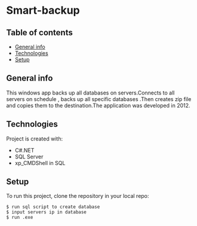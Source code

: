 # Smart-backup


## Table of contents
* [General info](#general-info)
* [Technologies](#technologies)
* [Setup](#setup)

## General info
This windows app backs up all databases on servers.Connects to all servers on schedule , backs up all specific databases .Then creates zip file and copies them to the destination.The application was developed in 2012.
	
## Technologies
Project is created with:
* C#.NET
* SQL Server
* xp_CMDShell in SQL
	
## Setup
To run this project, clone the repository in your local repo:

```
$ run sql script to create database
$ input servers ip in database
$ run .exe

